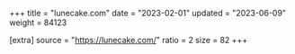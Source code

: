 +++
title = "lunecake.com"
date = "2023-02-01"
updated = "2023-06-09"
weight = 84123

[extra]
source = "https://lunecake.com/"
ratio = 2
size = 82
+++

